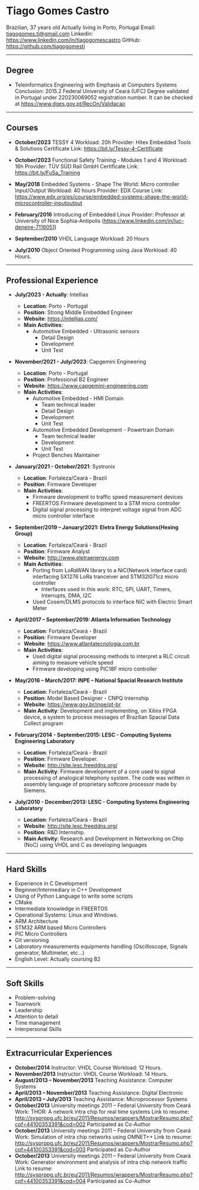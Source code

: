# **Tiago Gomes Castro**
Brazilian, 37 years old
Actually living in Porto, Portugal 
Email: tiagogomes.ti@gmail.com
Linkedin: https://www.linkedin.com/in/tiagogomescastro
GitHub: https://github.com/tiagogomesti

---
## **Degree**
* Teleinformatics Engineering with Emphasis at Computers Systems
    Conclusion: 2015.2 
    Federal University of Ceará (UFC)
    Degree validated in Portugal under 220230069052 registration number. It can be checked at https://www.dges.gov.pt/RecOn/Validacao
    
---
## **Courses**
* **October/2023**
  TESSY 4
  Workload: 20h
  Provider: Hitex Embedded Tools & Solutions
  Certificate Link: https://bit.ly/Tessy-4-Certificate

* **October/2023**
  Functional Safety Training - Modules 1 and 4
  Workload: 16h
  Provider: TÜV SÜD Rail GmbH
  Certificate Link: https://bit.ly/FuSa_Training

* **May/2018**
  Embedded Systems - Shape The World: Micro controller Input/Output
  Workload: 40 hours
  Provider: EDX
  Course Link: https://www.edx.org/es/course/embedded-systems-shape-the-world-microcontroller-inputoutput

* **February/2016**
  Introducing of Embedded Linux
  Provider: Professor at University of Nice Sophia-Antipolis (https://www.linkedin.com/in/luc-deneire-7116051)

* **September/2010**
  VHDL Language
  Workload: 20 Hours

* **July/2010**
  Object Oriented Programming using Java
  Workload: 40 Hours.

---
## **Professional Experience**
* **July/2023 - Actually**: Intellias
    * **Location**: Porto - Portugal
    * **Position**: Strong Middle Embedded Engineer
    * **Website**: https://intellias.com/
    * **Main Activities**: 
      * Automotive Embedded - Ultrasonic sensors
        * Detail Design
        * Development 
        * Unit Test

* **November/2021 - July/2023**: Capgemini Engineering
    * **Location**: Porto - Portugal
    * **Position**: Professional B2 Engineer
    * **Website**: https://www.capgemini-engineering.com
    * **Main Activities**: 
      * Automotive Embedded - HMI Domain 
        * Team technical leader
        * Detail Design
        * Development 
        * Unit Test
      * Automotive Embedded Development - Powertrain Domain 
        * Team technical leader
        * Development
        * Unit Test
      * Project Benches Maintainer

* **January/2021 - October/2021**: Systronix
    * **Location**: Fortaleza/Ceará - Brazil
    * **Position**: Firmware Developer
    * **Main Activities**: 
      * Firmware development to traffic speed measurement devices
      * FREERTOS Firmware development to a STM micro controller
      * Digital signal processing to interpret voltage signal from ADC micro controller interface
    
* **September/2019 – January/2021: Eletra Energy Solutions(Hexing Group)**
    * **Location**: Fortaleza/Ceará - Brazil
    * **Position**: Firmware Analyst
    * **Website**: http://www.eletraenergy.com
    * **Main Activities**: 
      * Porting from LoRaWAN library to a NiC(Network interface card) interfacing SX1276 LoRa tranceiver and STM32l071cz micro controller
        * Interfaces used in this work: RTC, SPI, UART, Timers, Interrupts, DMA, I2C
      * Used Cosem/DLMS protocols to interface NiC with Electric Smart Meter
    
* **April/2017 – September/2019: Atlanta Information Technology**
    * **Location**: Fortaleza/Ceará - Brazil
    * **Position**: Firmware Developer
    * **Website**: https://www.atlantatecnologia.com.br
    * **Main Activities**: 
      * Used digital signal processing methods to interpret a RLC circuit aiming to measure vehicle speed
      * Firmware developing using PIC18F micro controller
    
* **May/2016 –  March/2017: INPE – National Spacial Research Institute**
    * **Location**: Fortaleza/Ceará - Brazil
    * **Position**: Model Based Designer - CNPQ Internship 
    * **Website**: https://www.gov.br/inpe/pt-br
    * **Main Activity**: Development and implementing, on Xilinx FPGA device, a system to process messages of Brazilian Spacial Data Collect program
    
* **February/2014 - September/2015: LESC - Computing Systems Engineering Laboratory**
  * **Location**: Fortaleza/Ceará - Brazil
  * **Position**: Firmware Developer.
  * **Website**: http://site.lesc.freeddns.org/
  * **Main Activity**: Firmware development of a core used to signal processing of analogical telephony system. The code was written in assembly language of proprietary softcore processor made by Siemens.
  
* **July/2010 - December/2013: LESC - Computing Systems Engineering Laboratory**
  * **Location**: Fortaleza/Ceará - Brazil
  * **Website**: http://site.lesc.freeddns.org/
  * **Position**: R&D Internship.
  * **Main Activity**: Research and Development in Networking on Chip (NoC) using VHDL and C as developing languages
  
---
## **Hard Skills**
* Experience in C Development
* Beginner/Intermediary in C++ Development
* Using of Python Language to write some scripts
* CMake
* Intermediate knowledge in FREERTOS
* Operational Systems: Linux and Windows.
* ARM Architecture
* STM32 ARM based Micro Controllers
* PIC Micro Controllers
* Git versioning
* Laboratory measurements equipments handling (Oscilloscope, Signals generator, Multimeter, etc...)
* English Level: Actually coursing B2

---
## **Soft Skills**
* Problem-solving
* Teamwork
* Leadership
* Attention to detail
* Time management
* Interpersonal Skills

---
## Extracurricular Experiences

* **October/2014**
  Instructor: VHDL Course
  Workload: 12 Hours.
* **November/2013**
  Instructor: VHDL Course
  Workload: 14 Hours.
* **August/2013 – November/2013**
  Teaching Assistance: Computer Systems
* **April/2013 – November/2013**
  Teaching Assistance: Digital Electronic
* **April/2013 – July/2013**
  Teaching Assistance: Microprocessor Systems 
* **October/2013**
  University meetings 2011 – Federal University from Ceará
  Work: THOR: A network intra chip for real time systems
  Link to resume: http://sysprppg.ufc.br/eu/2011/Resumos/wrappers/MostrarResumo.php?cpf=44100353391&cod=002
  Participated as Co-Author
* **October/2013**
  University meetings 2011 – Federal University from Ceará
  Work: Simulation of intra chip networks using OMNET++
  Link to resume: http://sysprppg.ufc.br/eu/2011/Resumos/wrappers/MostrarResumo.php?cpf=44100353391&cod=003
  Participated as Co-Author
* **October/2013**
  University meetings 2011 – Federal University from Ceará
  Work:  Generator environment and analysis of intra chip network traffic
  Link to resume: http://sysprppg.ufc.br/eu/2011/Resumos/wrappers/MostrarResumo.php?cpf=44100353391&cod=004
  Participated as Co-Author